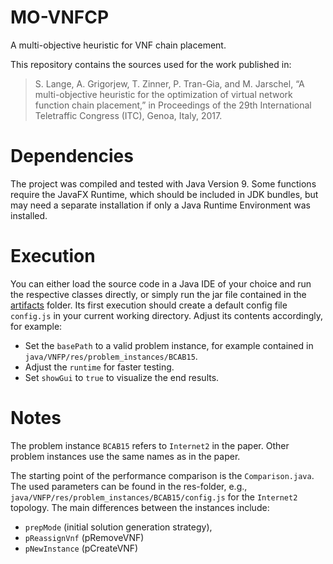 # MO-VNFCP
A multi-objective heuristic for VNF chain placement.

This repository contains the sources used for the work published in:
> S. Lange, A. Grigorjew, T. Zinner, P. Tran-Gia, and M. Jarschel,
> “A multi-objective heuristic for the optimization of virtual network function chain placement,”
> in Proceedings of the 29th International Teletraffic Congress (ITC), Genoa, Italy, 2017.

# Dependencies
The project was compiled and tested with Java Version 9.
Some functions require the JavaFX Runtime, which should be included in JDK bundles, but may need a separate installation if only a Java Runtime Environment was installed.

# Execution
You can either load the source code in a Java IDE of your choice and run the respective classes directly,
or simply run the jar file contained in the [artifacts](java/VNFP/out/artifacts/VNFP_jar) folder.
Its first execution should create a default config file `config.js` in your current working directory.
Adjust its contents accordingly, for example:
- Set the `basePath` to a valid problem instance, for example contained in `java/VNFP/res/problem_instances/BCAB15`.
- Adjust the `runtime` for faster testing.
- Set `showGui` to `true` to visualize the end results.

# Notes
The problem instance `BCAB15` refers to `Internet2` in the paper.
Other problem instances use the same names as in the paper.

The starting point of the performance comparison is the `Comparison.java`.
The used parameters can be found in the res-folder, e.g., `java/VNFP/res/problem_instances/BCAB15/config.js` for the `Internet2` topology.
The main differences between the instances include:

- `prepMode` (initial solution generation strategy),
- `pReassignVnf` (pRemoveVNF)
- `pNewInstance` (pCreateVNF)
